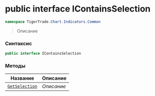 
# public interface IContainsSelection
```csharp
namespace TigerTrade.Chart.Indicators.Common
```



> Описание

### Синтаксис
```csharp
public interface IContainsSelection
```


### Методы
| Название | Описание |
| --- | --- |
| [`GetSelection`](./IContainsSelection.cs/Методы/GetSelection.md) | *Описание* |



